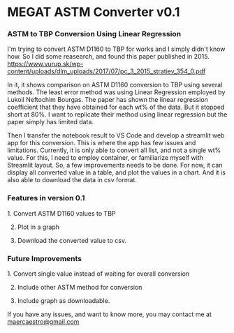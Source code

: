 # MEGAT ASTM Converter v0.1

<h3>ASTM to TBP Conversion Using Linear Regression</h3>

I'm trying to convert ASTM D1160 to TBP for works and I simply didn't know how. So I did some reasearch, and found this paper published in 2015. https://www.vurup.sk/wp-content/uploads/dlm_uploads/2017/07/pc_3_2015_stratiev_354_0.pdf

In it, it shows comparison on ASTM D1160 conversion to TBP using several methods. The least error method was using Linear Regression employed by Lukoil Neftochim Bourgas. The paper has shown the linear regression coefficient that they have obtained for each wt% of the data. But it stopped short at 80%. I want to replicate their method using linear regression but the paper simply has limited data. 

Then I transfer the notebook result to VS Code and develop a streamlit web app for this conversion. This is where the app has few issues and limitations. Currently, it is only able to convert all list, and not a single wt% value. For this, I need to employ container, or familiarize myself with Streamlit layout. So, a few improvements needs to be done. For now, it can display all converted value in a table, and plot the values in a chart. And it is also able to download the data in csv format. 

<h3>Features in version 0.1</h3>
1. Convert ASTM D1160 values to TBP

2. Plot in a graph
   
3. Download the converted value to csv.

<h3>Future Improvements</h3>
1. Convert single value instead of waiting for overall conversion

2. Include other ASTM method for conversion
   
3. Include graph as downloadable.

If you have any issues, and want to know more, you may contact me at
maercaestro@gmail.com


